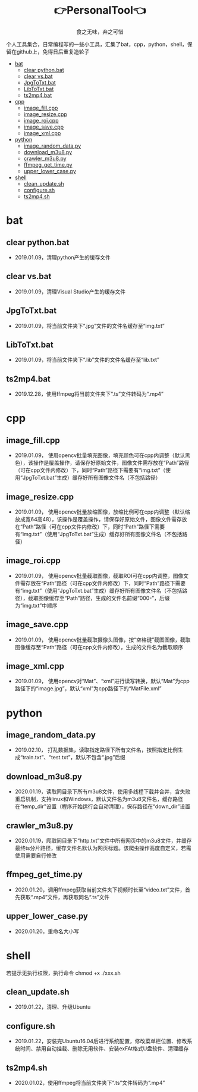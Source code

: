 
<h1 align="center">👉PersonalTool👈</h1>
<p align="center">食之无味，弃之可惜</p>

个人工具集合，日常编程写的一些小工具，汇集了bat，cpp，python，shell，保留在github上，免得日后重复造轮子

- [bat](#bat)
  - [clear python.bat](#clear-pythonbat)
  - [clear vs.bat](#clear-vsbat)
  - [JpgToTxt.bat](#jpgtotxtbat)
  - [LibToTxt.bat](#libtotxtbat)
  - [ts2mp4.bat](#ts2mp4bat)
- [cpp](#cpp)
  - [image_fill.cpp](#image_fillcpp)
  - [image_resize.cpp](#image_resizecpp)
  - [image_roi.cpp](#image_roicpp)
  - [image_save.cpp](#image_savecpp)
  - [image_xml.cpp](#image_xmlcpp)
- [python](#python)
  - [image_random_data.py](#image_random_datapy)
  - [download_m3u8.py](#download_m3u8py)
  - [crawler_m3u8.py](#crawler_m3u8py)
  - [ffmpeg_get_time.py](#ffmpeg_get_timepy)
  - [upper_lower_case.py](#upper_lower_casepy)
- [shell](#shell)
  - [clean_update.sh](#clean_updatesh)
  - [configure.sh](#configuresh)
  - [ts2mp4.sh](#ts2mp4sh)


# bat
## clear python.bat
- 2019.01.09，清理python产生的缓存文件
  
## clear vs.bat
- 2019.01.09，清理Visual Studio产生的缓存文件

## JpgToTxt.bat
- 2019.01.09，将当前文件夹下“.jpg”文件的文件名缓存至“img.txt”
  
## LibToTxt.bat
- 2019.01.09，将当前文件夹下“.lib”文件的文件名缓存至“lib.txt”

## ts2mp4.bat
- 2019.12.28，使用ffmpeg将当前文件夹下“.ts”文件转码为“.mp4”


# cpp
## image_fill.cpp
- 2019.01.09， 使用opencv批量填充图像，填充颜色可在cpp内调整（默认黑色），该操作是覆盖操作，请保存好原始文件，图像文件需存放在“Path”路径（可在cpp文件内修改）下，同时“Path”路径下需要有“img.txt”（使用“JpgToTxt.bat”生成）缓存好所有图像文件名（不包括路径）

## image_resize.cpp
- 2019.01.09， 使用opencv批量放缩图像，放缩比例可在cpp内调整（默认缩放成宽64高48），该操作是覆盖操作，请保存好原始文件，图像文件需存放在“Path”路径（可在cpp文件内修改）下，同时“Path”路径下需要有“img.txt”（使用“JpgToTxt.bat”生成）缓存好所有图像文件名（不包括路径）

## image_roi.cpp
- 2019.01.09， 使用opencv批量截取图像，截取ROI可在cpp内调整，图像文件需存放在“Path”路径（可在cpp文件内修改）下，同时“Path”路径下需要有“img.txt”（使用“JpgToTxt.bat”生成）缓存好所有图像文件名（不包括路径），截取图像缓存至“Path”路径，生成的文件名前缀“000-”，后缀为“img.txt”中顺序

## image_save.cpp
- 2019.01.09， 使用opencv批量截取摄像头图像，按“空格键”截图图像，截取图像缓存至“Path”路径（可在cpp文件内修改），生成的文件名为截取顺序

## image_xml.cpp
- 2019.01.09， 使用opencv对“Mat”、“xml”进行读写转换，默认“Mat”为cpp路径下的“image.jpg”，默认“xml”为cpp路径下的“MatFile.xml”


# python
## image_random_data.py
- 2019.02.10， 打乱数据集，读取指定路径下所有文件名，按照指定比例生成“train.txt”、“test.txt”，默认不包含“.jpg”后缀

## download_m3u8.py
- 2020.01.19，读取同目录下所有m3u8文件，使用多线程下载并合并，含失败重启机制，支持linux和Windows，默认文件名为m3u8文件名，缓存路径在“temp_dir”设置（程序开始运行会自动清理），保存路径在“down_dir”设置

## crawler_m3u8.py
- 2020.01.19，爬取同目录下“http.txt”文件中所有网页中的m3u8文件，并缓存最终ts分片路径，缓存文件名默认为网页标题。该爬虫操作高度自定义，若需使用需要自行修改

## ffmpeg_get_time.py
- 2020.01.20，调用ffmpeg获取当前文件夹下视频时长至“video.txt”文件，首先获取“.mp4”文件，再获取同名“.ts”文件

## upper_lower_case.py
- 2020.01.20，重命名大小写


# shell
若提示无执行权限，执行命令 chmod +x ./xxx.sh 

## clean_update.sh
- 2019.01.22，清理、升级Ubuntu

## configure.sh
- 2019.01.22，安装完Ubuntu16.04后进行系统配置，修改菜单栏位置、修改系统时间、禁用自动挂载、删除无用软件、安装exFAt格式U盘软件、清理缓存

## ts2mp4.sh
- 2020.01.02，使用ffmpeg将当前文件夹下“.ts”文件转码为“.mp4”